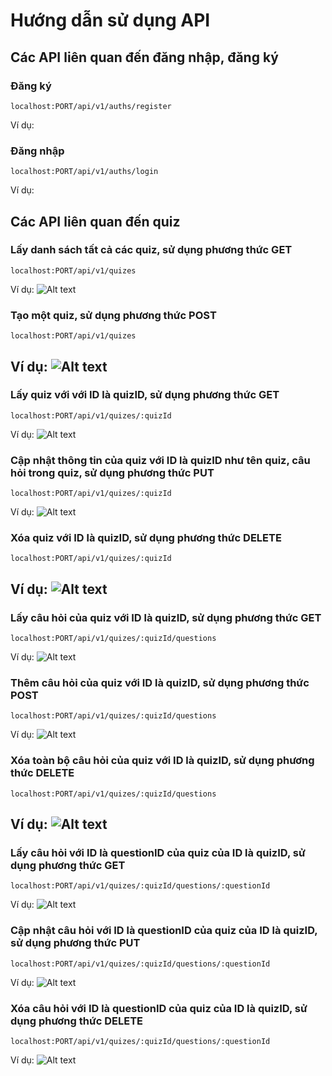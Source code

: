 # Hướng dẫn sử dụng API

## **Các API liên quan đến đăng nhập, đăng ký**

### Đăng ký
```url
localhost:PORT/api/v1/auths/register
```
Ví dụ:

### Đăng nhập
```url
localhost:PORT/api/v1/auths/login
```
Ví dụ:

## **Các API liên quan đến quiz**
### Lấy danh sách tất cả các quiz, sử dụng phương thức GET
```url
localhost:PORT/api/v1/quizes
```
Ví dụ:
![Alt text](img/getQuizes.png)

### Tạo một quiz, sử dụng phương thức POST
```url
localhost:PORT/api/v1/quizes
```
Ví dụ:
![Alt text](img/createQuiz.png)
------------------------


### Lấy quiz với với ID là quizID, sử dụng phương thức GET
```url
localhost:PORT/api/v1/quizes/:quizId
```
Ví dụ:
![Alt text](img/getQuizWithID.png)

### Cập nhật thông tin của quiz với ID là quizID như tên quiz, câu hỏi trong quiz, sử dụng phương thức PUT

```url
localhost:PORT/api/v1/quizes/:quizId
```
Ví dụ:
![Alt text](img/updateQuizWithID.png)
### Xóa quiz với ID là quizID, sử dụng phương thức DELETE
```url
localhost:PORT/api/v1/quizes/:quizId
```
Ví dụ:
![Alt text](img/deleteQuizWithID.png)
---

### Lấy câu hỏi của quiz với ID là quizID, sử dụng phương thức GET
```url
localhost:PORT/api/v1/quizes/:quizId/questions
```
Ví dụ:
![Alt text](img/getQuestionQuiz.png)

### Thêm câu hỏi của quiz với ID là quizID, sử dụng phương thức POST
```url
localhost:PORT/api/v1/quizes/:quizId/questions
```
Ví dụ:
![Alt text](img/addQuestionQuiz.png)
### Xóa toàn bộ câu hỏi của quiz với ID là quizID, sử dụng phương thức DELETE
```url
localhost:PORT/api/v1/quizes/:quizId/questions
```
Ví dụ:
![Alt text](img/deleteAllQuestionQuiz.png)
---

### Lấy câu hỏi với ID là questionID của quiz của ID là quizID, sử dụng phương thức GET
```url
localhost:PORT/api/v1/quizes/:quizId/questions/:questionId
```
Ví dụ:
![Alt text](img/getQuestionByID.png)

### Cập nhật câu hỏi với ID là questionID của quiz của ID là quizID, sử dụng phương thức PUT
```url
localhost:PORT/api/v1/quizes/:quizId/questions/:questionId
```
Ví dụ:
![Alt text](img/updateQuestionByID.png)

### Xóa câu hỏi với ID là questionID của quiz của ID là quizID, sử dụng phương thức DELETE
```url
localhost:PORT/api/v1/quizes/:quizId/questions/:questionId
```
Ví dụ:
![Alt text](img/deleteQuestionByID.png)